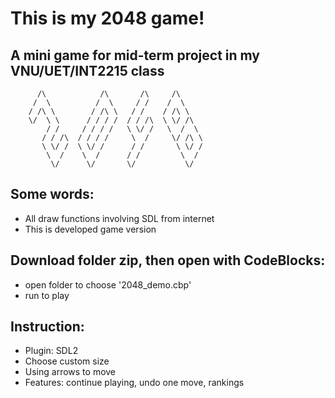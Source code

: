# This is my 2048 game!
## A mini game for mid-term project in my VNU/UET/INT2215 class

          /\            /\       /\     /\
         /  \          /  \     / /    /  \
        / /\ \        / /\ \   / /    / /\ \
        \/  \ \      / / / /  / / /\  \ \/ /\
            / /     / / / /   \ \/ /   \  /  \
           / / /\  / / / /     \  /     \/ /\ \
           \ \/ /  \ \/ /      / /       \ \/ /
            \  /    \  /      / /         \  /
             \/      \/       \/           \/

Some words:
----------------
- All draw functions involving SDL from internet
- This is developed game version

Download folder zip, then open with CodeBlocks:
----------------
- open folder to choose '2048_demo.cbp'
- run to play

Instruction:
----------------
- Plugin: SDL2
- Choose custom size
- Using arrows to move
- Features: continue playing, undo one move, rankings 
